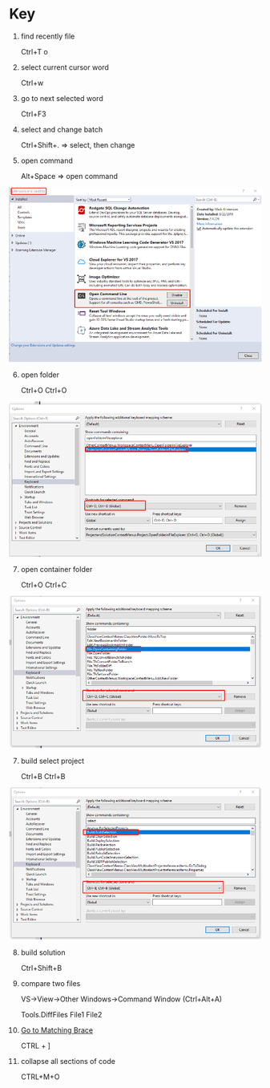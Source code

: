 # Key

1. find recently file

    Ctrl+T o

2. select current cursor word

    Ctrl+w

3. go to next selected word

    Ctrl+F3

4. select and change batch

    Ctrl+Shift+. => select, then change

5. open command

    Alt+Space => open command

<img src="open-command.png" >

6. open folder

    Ctrl+O Ctrl+O

<img src="openfolder.png" >

7. open container folder

    Ctrl+O Ctrl+C

<img src="opencontainingfolder.png" >

7. build select project

    Ctrl+B Ctrl+B 

<img src="build-select-project.png" >

8. build solution

    Ctrl+Shift+B

9. compare two files

    VS->View->Other Windows->Command Window (Ctrl+Alt+A)

    Tools.DiffFiles File1 File2

10. [Go to Matching Brace](https://stackoverflow.com/questions/1501921/go-to-matching-brace-in-visual-studio)

    CTRL + ]

11. collapse all sections of code

    CTRL+M+O
